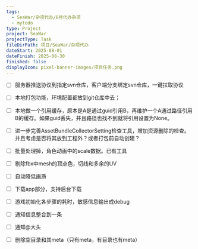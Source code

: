 ```yaml
---
tags:
  - SeaWar/杂项代办/8月代办杂项
  - mytodo
type: Project
project: SeaWar
projectType: Task
fileDirPath: 项目/SeaWar/杂项代办
dateStart: 2025-08-01
dateFinish: 2025-08-30
finished: false
displayIcon: pixel-banner-images/项目任务.png
---
```

- [ ] 服务器推送协议到指定svn仓库，客户端分支绑定svn仓库，一键拉取协议
- [ ] 本地打包功能，环境配置都放到git仓库中去；
- [ ] 本地做一个引用缓存，原本是A是通过guid引用B，再维护一个A通过路径引用B的缓存。如果guid丢失，并且路径也找不到就将引用设置为None。
- [ ] 进一步完善AssetBundleCollectorSetting检查工具，增加资源删除的检查。并且考虑是否将其放到工程外？或者打包前自动创建？
- [ ] 批量处理掉，角色动画中的scale数据。已有工具
- [ ] 剔除fbx中mesh的顶点色，切线和多余的UV
- [ ] 自动降低画质
- [ ] 下载app部分，支持后台下载
- [ ] 游戏初始化各步骤的耗时，敏感信息输出成debug
- [ ] 通知信息整合到一条
- [ ] 通知@大头
- [ ] 删除空目录和其meta（只有meta，有目录也有meta）




